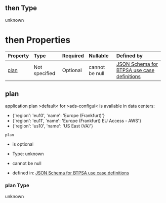 ## then Type

unknown

# then Properties

| Property      | Type          | Required | Nullable       | Defined by                                                                                                                                                                                                                                    |
| :------------ | :------------ | :------- | :------------- | :-------------------------------------------------------------------------------------------------------------------------------------------------------------------------------------------------------------------------------------------- |
| [plan](#plan) | Not specified | Optional | cannot be null | [JSON Schema for BTPSA use case definitions](btpsa-usecase-properties-services-items-allof-2-then-allof-1-then-allof-0-then-properties-plan.md "undefined#/properties/services/items/allOf/2/then/allOf/1/then/allOf/0/then/properties/plan") |

## plan

application plan >default< for >ads-configui< is available in data centers:

*   {'region': 'eu10', 'name': 'Europe (Frankfurt)'}
*   {'region': 'eu11', 'name': 'Europe (Frankfurt) EU Access - AWS'}
*   {'region': 'us10', 'name': 'US East (VA)'}

`plan`

*   is optional

*   Type: unknown

*   cannot be null

*   defined in: [JSON Schema for BTPSA use case definitions](btpsa-usecase-properties-services-items-allof-2-then-allof-1-then-allof-0-then-properties-plan.md "undefined#/properties/services/items/allOf/2/then/allOf/1/then/allOf/0/then/properties/plan")

### plan Type

unknown
